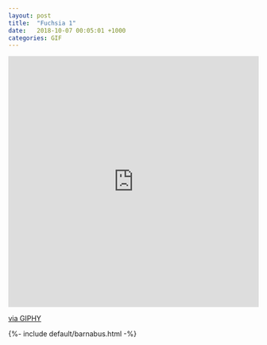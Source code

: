 ```yaml
---
layout: post
title:  "Fuchsia 1"
date:   2018-10-07 00:05:01 +1000
categories: GIF
---
```


<div style="width:100%;height:0;padding-bottom:100%;position:relative;"><iframe src="https://giphy.com/embed/FsWEn3ZtNgG2l6O4fc" width="100%" height="100%" style="position:absolute" frameBorder="0" class="giphy-embed" allowFullScreen></iframe></div><p><a href="https://giphy.com/gifs/FsWEn3ZtNgG2l6O4fc">via GIPHY</a></p>
{%- include default/barnabus.html -%}